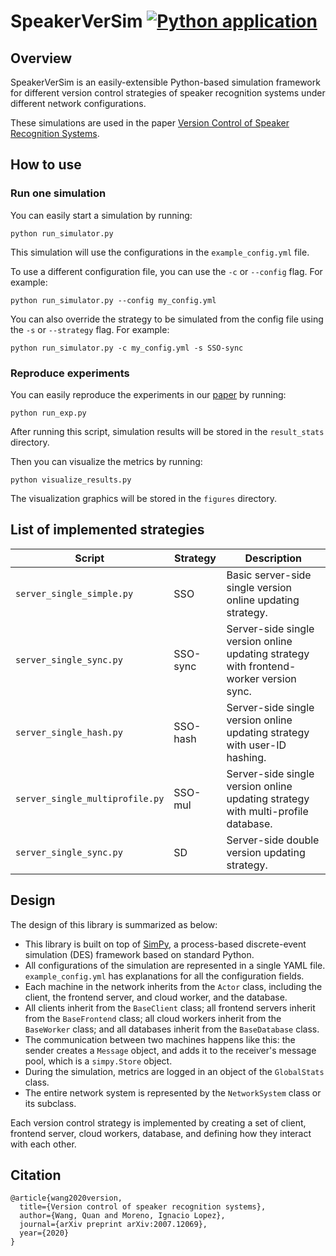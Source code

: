 # SpeakerVerSim [![Python application](https://github.com/wq2012/SpeakerVerSim/actions/workflows/python-app.yml/badge.svg)](https://github.com/wq2012/SpeakerVerSim/actions/workflows/python-app.yml)


## Overview
SpeakerVerSim is an easily-extensible Python-based simulation framework for different version control strategies of speaker recognition systems under different network configurations.

These simulations are used in the paper [Version Control of Speaker Recognition Systems](https://arxiv.org/abs/2007.12069).

## How to use

### Run one simulation

You can easily start a simulation by running:

```
python run_simulator.py
```

This simulation will use the configurations in the `example_config.yml` file.

To use a different configuration file, you can use the `-c` or `--config` flag. For example:

```
python run_simulator.py --config my_config.yml
```

You can also override the strategy to be simulated from the config file using the `-s` or `--strategy` flag. For example:

```
python run_simulator.py -c my_config.yml -s SSO-sync
```

### Reproduce experiments

You can easily reproduce the experiments in our [paper](https://arxiv.org/abs/2007.12069) by running:

```
python run_exp.py
```

After running this script, simulation results will be stored in the `result_stats` directory.

Then you can visualize the metrics by running:

```
python visualize_results.py
```

The visualization graphics will be stored in the `figures` directory.

## List of implemented strategies

| Script                          | Strategy    | Description |
| ------------------------------- | ----------- | ----------- |
| `server_single_simple.py`       | SSO         | Basic server-side single version online updating strategy.
| `server_single_sync.py`         | SSO-sync    | Server-side single version online updating strategy with frontend-worker version sync.
| `server_single_hash.py`         | SSO-hash    | Server-side single version online updating strategy with user-ID hashing.
| `server_single_multiprofile.py` | SSO-mul     | Server-side single version online updating strategy with multi-profile database.
| `server_single_sync.py`         | SD          | Server-side double version updating strategy.

## Design

The design of this library is summarized as below:

* This library is built on top of [SimPy](https://simpy.readthedocs.io), a process-based discrete-event simulation (DES) framework based on standard Python.
* All configurations of the simulation are represented in a single YAML file. `example_config.yml` has explanations for all the configuration fields.
* Each machine in the network inherits from the `Actor` class, including the client, the frontend server, and cloud worker, and the database.
* All clients inherit from the `BaseClient` class; all frontend servers inherit from the `BaseFrontend` class; all cloud workers inherit from the `BaseWorker` class; and all databases inherit from the `BaseDatabase` class.
* The communication between two machines happens like this: the sender creates a `Message` object, and adds it to the receiver's message pool, which is a `simpy.Store` object.
* During the simulation, metrics are logged in an object of the `GlobalStats` class.
* The entire network system is represented by the `NetworkSystem` class or its subclass.

Each version control strategy is implemented by creating a set of client, frontend server, cloud workers, database, and defining how they interact with each other.

## Citation

```
@article{wang2020version,
  title={Version control of speaker recognition systems},
  author={Wang, Quan and Moreno, Ignacio Lopez},
  journal={arXiv preprint arXiv:2007.12069},
  year={2020}
}
```
